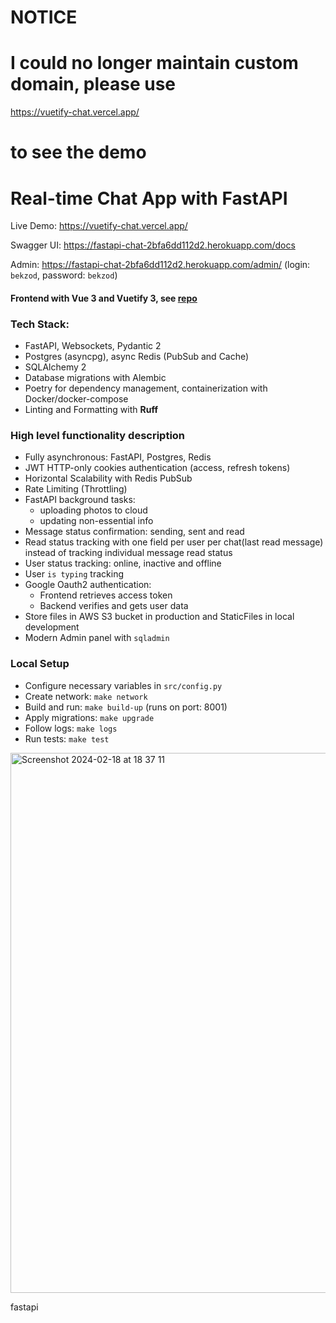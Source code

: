 
# NOTICE
# I could no longer maintain custom domain, please use
https://vuetify-chat.vercel.app/
# to see the demo



# Real-time Chat App with FastAPI

Live Demo: https://vuetify-chat.vercel.app/

Swagger UI: https://fastapi-chat-2bfa6dd112d2.herokuapp.com/docs

Admin: https://fastapi-chat-2bfa6dd112d2.herokuapp.com/admin/ (login: `bekzod`, password: `bekzod`)

#### Frontend with Vue 3 and Vuetify 3, see <a href="https://github.com/notarious2/vuetify-chat">repo</a> 

### Tech Stack:
- FastAPI, Websockets, Pydantic 2
- Postgres (asyncpg), async Redis (PubSub and Cache)
- SQLAlchemy 2
- Database migrations with Alembic
- Poetry for dependency management, containerization with Docker/docker-compose
- Linting and Formatting with <strong>Ruff</strong>

### High level functionality description
- Fully asynchronous: FastAPI, Postgres, Redis
- JWT HTTP-only cookies authentication (access, refresh tokens)
- Horizontal Scalability with Redis PubSub
- Rate Limiting (Throttling)
- FastAPI background tasks: 
  - uploading photos to cloud 
  - updating non-essential info
- Message status confirmation: sending, sent and read
- Read status tracking with one field per user per chat(last read message) instead of tracking individual message read status
- User status tracking: online, inactive and offline
- User `is typing` tracking
- Google Oauth2 authentication:
  - Frontend retrieves access token
  - Backend verifies and gets user data
- Store files in AWS S3 bucket in production and StaticFiles in local development
- Modern Admin panel with `sqladmin`

### Local Setup
- Configure necessary variables in `src/config.py`
- Create network: `make network`
- Build and run: `make build-up` (runs on port: 8001)
- Apply migrations: `make upgrade`
- Follow logs: `make logs`
- Run tests: `make test`
  
<img width="864" alt="Screenshot 2024-02-18 at 18 37 11" src="https://github.com/notarious2/fastapi-chat/assets/104051317/27df9a18-5131-4e39-a80e-103f8b9ba5e8">

fastapi